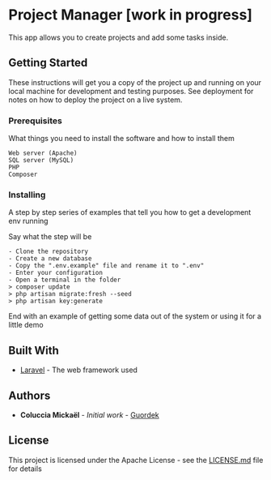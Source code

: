 # Project Manager [work in progress]

This app allows you to create projects and add some tasks inside.

## Getting Started

These instructions will get you a copy of the project up and running on your local machine for development and testing purposes. See deployment for notes on how to deploy the project on a live system.

### Prerequisites

What things you need to install the software and how to install them

```
Web server (Apache)
SQL server (MySQL)
PHP
Composer
```

### Installing

A step by step series of examples that tell you how to get a development env running

Say what the step will be

```
- Clone the repository
- Create a new database
- Copy the ".env.example" file and rename it to ".env"
- Enter your configuration
- Open a terminal in the folder
> composer update
> php artisan migrate:fresh --seed
> php artisan key:generate
```

End with an example of getting some data out of the system or using it for a little demo

## Built With

* [Laravel](https://laravel.com/) - The web framework used

## Authors

* **Coluccia Mickaël** - *Initial work* - [Guordek](https://github.com/Guordek)

## License

This project is licensed under the Apache License - see the [LICENSE.md](https://github.com/Guordek/ProjectManager/blob/master/LICENSE) file for details
